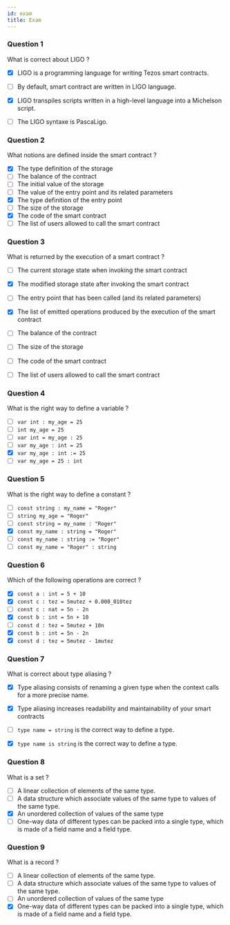 ```yaml
---
id: exam
title: Exam
---
```


### Question 1

What is correct about LIGO ?

- [x] LIGO is a programming language for writing Tezos smart contracts.
- [ ] By default, smart contract are written in LIGO language.
- [x] LIGO transpiles scripts written in a high-level language into a Michelson script.
- [ ] The LIGO syntaxe is PascaLigo.


### Question 2

What notions are defined inside the smart contract ?

- [x] The type definition of the storage
- [ ] The balance of the contract
- [ ] The initial value of the storage
- [ ] The value of the entry point and its related parameters
- [x] The type definition of the entry point
- [ ] The size of the storage
- [x] The code of the smart contract
- [ ] The list of users allowed to call the smart contract

### Question 3

What is returned by the execution of a smart contract ?

- [ ] The current storage state when invoking the smart contract
- [x] The modified storage state after invoking the smart contract
- [ ] The entry point that has been called (and its related parameters)
- [x] The list of emitted operations produced by the execution of the smart contract
- [ ] The balance of the contract
- [ ] The size of the storage
- [ ] The code of the smart contract
- [ ] The list of users allowed to call the smart contract


### Question 4

What is the right way to define a variable ?

- [ ] `var int : my_age = 25`
- [ ] `int my_age = 25`
- [ ] `var int = my_age : 25`
- [ ] `var my_age : int = 25`
- [x] `var my_age : int := 25`
- [ ] `var my_age = 25 : int`

### Question 5

What is the right way to define a constant ?

- [ ] `const string : my_name = "Roger"`
- [ ] `string my_age = "Roger"`
- [ ] `const string = my_name : "Roger"`
- [x] `const my_name : string = "Roger"`
- [ ] `const my_name : string := "Roger"`
- [ ] `const my_name = "Roger" : string`

### Question 6

Which of the following operations are correct ?

- [x] `const a : int = 5 + 10`
- [x] `const c : tez = 5mutez + 0.000_010tez`
- [ ] `const c : nat = 5n - 2n`
- [x] `const b : int = 5n + 10`
- [ ] `const d : tez = 5mutez + 10n`
- [x] `const b : int = 5n - 2n`
- [x] `const d : tez = 5mutez - 1mutez`

### Question 7

What is correct about type aliasing ?

- [x] Type aliasing consists of renaming a given type when the context calls for a more precise name.
- [x] Type aliasing increases readability and maintainability of your smart contracts
- [ ] `type name = string` is the correct way to define a type.
- [x] `type name is string` is the correct way to define a type.


### Question 8

What is a set ?

- [ ] A linear collection of elements of the same type.
- [ ] A data structure which associate values of the same type to values of the same type.
- [x] An unordered collection of values of the same type
- [ ] One-way data of different types can be packed into a single type, which is made of a field name and a field type.

### Question 9

What is a record ?

- [ ] A linear collection of elements of the same type.
- [ ] A data structure which associate values of the same type to values of the same type.
- [ ] An unordered collection of values of the same type
- [x] One-way data of different types can be packed into a single type, which is made of a field name and a field type.